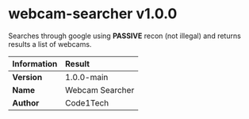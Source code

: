 # webcam-searcher v1.0.0
Searches through google using **PASSIVE** recon (not illegal) and returns results a list of webcams.

|Information         |Result                                       |
|:----------------|:---------------------------------------------|
|**Version**         |1.0.0-main                         |
|**Name**       |Webcam Searcher             |
|**Author**       |Code1Tech |
